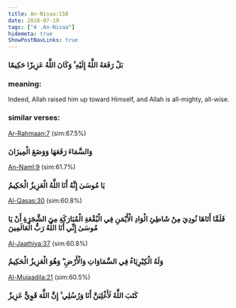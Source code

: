 ```yaml
---
title: An-Nisaa:158
date: 2018-07-19
tags: ["4 .An-Nisaa"]
hidemeta: true 
ShowPostNavLinks: true 
---
```

### بَلْ رَفَعَهُ اللَّهُ إِلَيْهِ ۚ وَكَانَ اللَّهُ عَزِيزًا حَكِيمًا
### meaning: 
Indeed, Allah raised him up toward Himself, and Allah is all-mighty, all-wise.
### similar verses: 

[Ar-Rahmaan:7](/55/7) (sim:67.5%)

### وَالسَّمَاءَ رَفَعَهَا وَوَضَعَ الْمِيزَانَ

[An-Naml:9](/27/9) (sim:61.7%)

### يَا مُوسَىٰ إِنَّهُ أَنَا اللَّهُ الْعَزِيزُ الْحَكِيمُ

[Al-Qasas:30](/28/30) (sim:60.8%)

### فَلَمَّا أَتَاهَا نُودِيَ مِنْ شَاطِئِ الْوَادِ الْأَيْمَنِ فِي الْبُقْعَةِ الْمُبَارَكَةِ مِنَ الشَّجَرَةِ أَنْ يَا مُوسَىٰ إِنِّي أَنَا اللَّهُ رَبُّ الْعَالَمِينَ

[Al-Jaathiya:37](/45/37) (sim:60.8%)

### وَلَهُ الْكِبْرِيَاءُ فِي السَّمَاوَاتِ وَالْأَرْضِ ۖ وَهُوَ الْعَزِيزُ الْحَكِيمُ

[Al-Mujaadila:21](/58/21) (sim:60.5%)

### كَتَبَ اللَّهُ لَأَغْلِبَنَّ أَنَا وَرُسُلِي ۚ إِنَّ اللَّهَ قَوِيٌّ عَزِيزٌ
